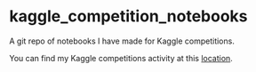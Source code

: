 # kaggle_competition_notebooks
A git repo of notebooks I have made for Kaggle competitions.

You can find my Kaggle competitions activity at this [location](https://www.kaggle.com/jaroorm/competitions).
